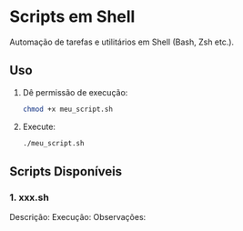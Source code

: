 # Scripts em Shell

Automação de tarefas e utilitários em Shell (Bash, Zsh etc.).

## Uso

1. Dê permissão de execução:
   ```bash
   chmod +x meu_script.sh
   ```

2. Execute:
   ```bash
   ./meu_script.sh
   ```

## Scripts Disponíveis
### 1. xxx.sh
Descrição: 
Execução: 
Observações: 